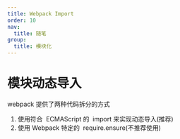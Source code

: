 ```yaml
---
title: Webpack Import
order: 10
nav:
  title: 随笔
group:
  title: 模块化
---
```


# 模块动态导入

webpack 提供了两种代码拆分的方式

1. 使用符合  ECMAScript 的  import 来实现动态导入(推荐)
2. 使用 Webpack 特定的  require.ensure(不推荐使用)
